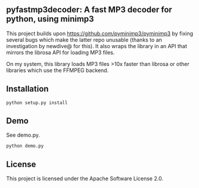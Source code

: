 ## pyfastmp3decoder: A fast MP3 decoder for python, using minimp3

This project builds upon https://github.com/pyminimp3/pyminimp3 by fixing several bugs which
make the latter repo unusable (thanks to an investigation by newdive@ for this). It also wraps
the library in an API that mirrors the librosa API for loading MP3 files.

On my system, this library loads MP3 files >10x faster than librosa or other libraries which
use the FFMPEG backend.

## Installation

`python setup.py install`

## Demo

See demo.py.

`python demo.py`

## License

This project is licensed under the Apache Software License 2.0.
